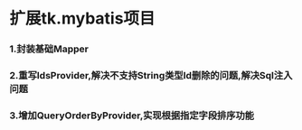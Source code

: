 # 扩展tk.mybatis项目

### 1.封装基础Mapper
### 2.重写IdsProvider,解决不支持String类型Id删除的问题,解决Sql注入问题
### 3.增加QueryOrderByProvider,实现根据指定字段排序功能


